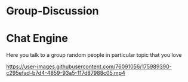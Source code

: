 # Group-Discussion

<h1>Chat Engine</h1>

Here you talk to a group random people in particular topic that you love 


https://user-images.githubusercontent.com/76091056/175989390-c295efad-b7d4-4859-93a5-117d87988c05.mp4

